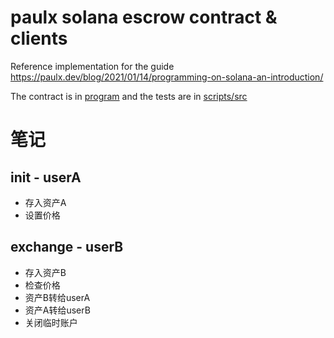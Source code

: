 # paulx solana escrow contract & clients

Reference implementation for the guide https://paulx.dev/blog/2021/01/14/programming-on-solana-an-introduction/

The contract is in [program](program) and the tests are in [scripts/src](scripts/src)

# 笔记

## init - userA

- 存入资产A
- 设置价格

## exchange - userB

- 存入资产B
- 检查价格
- 资产B转给userA
- 资产A转给userB
- 关闭临时账户
